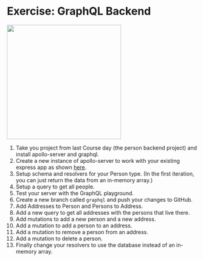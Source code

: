 # Exercise: GraphQL Backend
<img src="https://www.encora.com/hs-fs/hubfs/Picture1-Jul-28-2022-04-18-46-78-PM.png?width=983&name=Picture1-Jul-28-2022-04-18-46-78-PM.png" width="300">


1. Take you project from last Course day (the person backend project) and install apollo-server and graphql.
2. Create a new instance of apollo-server to work with your existing express app as shown [here](https://www.apollographql.com/docs/apollo-server/api/express-middleware/).
3. Setup schema and resolvers for your Person type. (In the first iteration, you can just return the data from an in-memory array.)
4. Setup a query to get all people.
4. Test your server with the GraphQL playground.
5. Create a new branch called `graphql` and push your changes to GitHub.
6. Add Addresses to Person and Persons to Address.
7. Add a new query to get all addresses with the persons that live there.
8. Add mutations to add a new person and a new address.
9. Add a mutation to add a person to an address.
10. Add a mutation to remove a person from an address.
11. Add a mutation to delete a person.
12. Finally change your resolvers to use the database instead of an in-memory array.